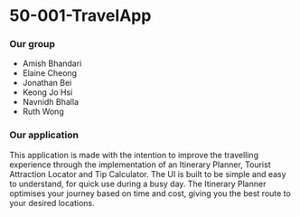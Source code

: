 # 50-001-TravelApp
### Our group
- Amish Bhandari
- Elaine Cheong
- Jonathan Bei
- Keong Jo Hsi
- Navnidh Bhalla
- Ruth Wong

### Our application
This application is made with the intention to improve the travelling experience through the implementation of an Itinerary Planner, Tourist Attraction Locator and Tip Calculator. The UI is built to be simple and easy to understand, for quick use during a busy day. The Itinerary Planner optimises your journey based on time and cost, giving you the best route to your desired locations. 